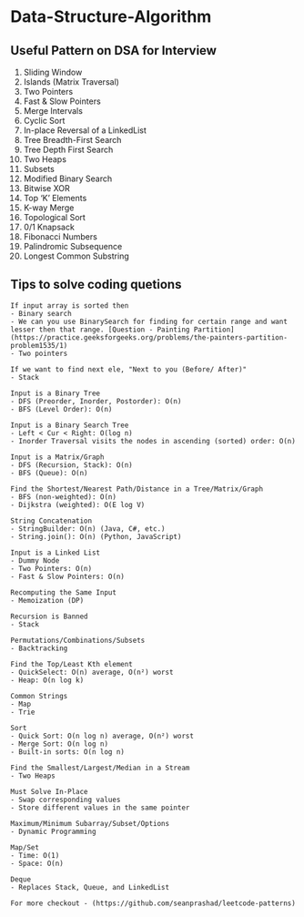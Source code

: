 # Data-Structure-Algorithm


## Useful Pattern on DSA for Interview

1. Sliding Window
2. Islands (Matrix Traversal)
3. Two Pointers
4. Fast & Slow Pointers
5. Merge Intervals
6. Cyclic Sort
7. In-place Reversal of a LinkedList
8. Tree Breadth-First Search
9. Tree Depth First Search
10. Two Heaps
11. Subsets
12. Modified Binary Search
13. Bitwise XOR
14. Top ‘K’ Elements
15. K-way Merge
16. Topological Sort
17. 0/1 Knapsack
18. Fibonacci Numbers
19. Palindromic Subsequence
20. Longest Common Substring

## Tips to solve coding quetions

```
If input array is sorted then
- Binary search
- We can you use BinarySearch for finding for certain range and want lesser then that range. [Question - Painting Partition](https://practice.geeksforgeeks.org/problems/the-painters-partition-problem1535/1)
- Two pointers
    
If we want to find next ele, "Next to you (Before/ After)"
- Stack

Input is a Binary Tree
- DFS (Preorder, Inorder, Postorder): O(n)
- BFS (Level Order): O(n)

Input is a Binary Search Tree
- Left < Cur < Right: O(log n)
- Inorder Traversal visits the nodes in ascending (sorted) order: O(n)

Input is a Matrix/Graph
- DFS (Recursion, Stack): O(n)
- BFS (Queue): O(n)

Find the Shortest/Nearest Path/Distance in a Tree/Matrix/Graph
- BFS (non-weighted): O(n)
- Dijkstra (weighted): O(E log V)

String Concatenation
- StringBuilder: O(n) (Java, C#, etc.)
- String.join(): O(n) (Python, JavaScript)

Input is a Linked List
- Dummy Node
- Two Pointers: O(n)
- Fast & Slow Pointers: O(n)

Recomputing the Same Input
- Memoization (DP)

Recursion is Banned
- Stack

Permutations/Combinations/Subsets
- Backtracking

Find the Top/Least Kth element
- QuickSelect: O(n) average, O(n²) worst
- Heap: O(n log k)

Common Strings
- Map
- Trie

Sort
- Quick Sort: O(n log n) average, O(n²) worst
- Merge Sort: O(n log n)
- Built-in sorts: O(n log n)

Find the Smallest/Largest/Median in a Stream
- Two Heaps

Must Solve In-Place
- Swap corresponding values
- Store different values in the same pointer

Maximum/Minimum Subarray/Subset/Options
- Dynamic Programming

Map/Set
- Time: O(1)
- Space: O(n)

Deque
- Replaces Stack, Queue, and LinkedList
 ```   
    For more checkout - (https://github.com/seanprashad/leetcode-patterns)
